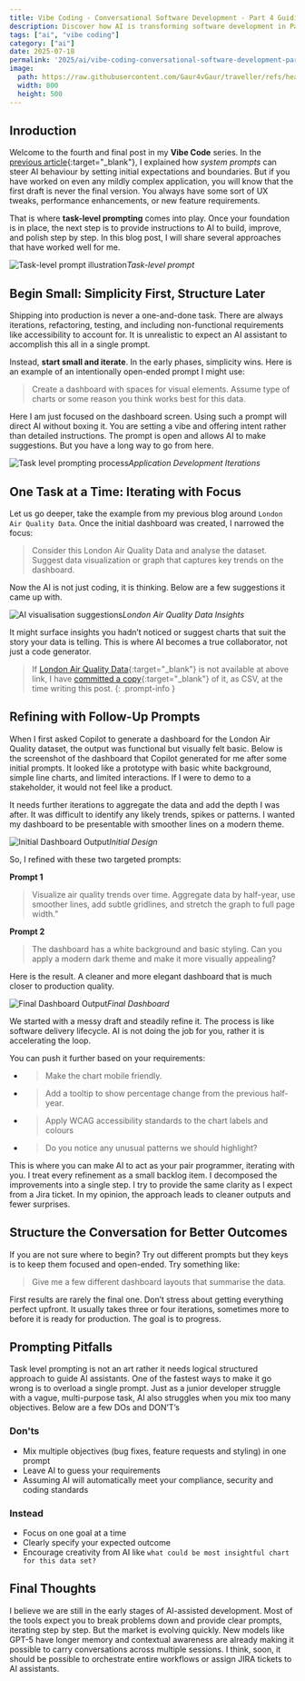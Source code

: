```yaml
---
title: Vibe Coding - Conversational Software Development - Part 4 Guiding AI Through Iteration
description: Discover how AI is transforming software development in Part 4 of my 'Vibe Coding' series. Explore conversational coding, code generation from prompt, and the future of developer productivity.
tags: ["ai", "vibe coding"]
category: ["ai"]
date: 2025-07-18
permalink: '2025/ai/vibe-coding-conversational-software-development-part4/'
image:
  path: https://raw.githubusercontent.com/Gaur4vGaur/traveller/refs/heads/master/images/ai/2025-07-18-ai_vibe-coding-conversational-software-development-part4/coverImage.png
  width: 800
  height: 500
---
```


## Inroduction

Welcome to the fourth and final post in my __Vibe Code__ series. In the [previous article](https://www.gaurgaurav.com/2025/ai/vibe-coding-conversational-software-development-part3/){:target="_blank"}, I explained how *system prompts* can steer AI behaviour by setting initial expectations and boundaries. But if you have worked on even any mildly complex application, you will know that the first draft is never the final version. You always have some sort of UX tweaks, performance enhancements, or new feature requirements.

That is where __task-level prompting__ comes into play. Once your foundation is in place, the next step is to provide instructions to AI to build, improve, and polish step by step. In this blog post, I will share several approaches that have worked well for me.

![Task-level prompt illustration](https://raw.githubusercontent.com/Gaur4vGaur/traveller/refs/heads/master/images/ai/2025-07-18-ai_vibe-coding-conversational-software-development-part4/introduction.png)*Task-level prompt*


## Begin Small: Simplicity First, Structure Later

Shipping into production is never a one-and-done task. There are always iterations, refactoring, testing, and including non-functional requirements like accessibility to account for. It is unrealistic to expect an AI assistant to accomplish this all in a single prompt. 

Instead, __start small and iterate__. In the early phases, simplicity wins. Here is an example of an intentionally open-ended prompt I might use:

>Create a dashboard with spaces for visual elements. Assume type of charts or some reason you think works best for this data.

Here I am just focused on the dashboard screen. Using such a prompt will direct AI without boxing it. You are setting a vibe and offering intent rather than detailed instructions. The prompt is open and allows AI to make suggestions. But you have a long way to go from here.

![Task level prompting process](https://raw.githubusercontent.com/Gaur4vGaur/traveller/refs/heads/master/images/ai/2025-07-18-ai_vibe-coding-conversational-software-development-part4/TaskLevelPromptingProcess.png)*Application Development Iterations*


## One Task at a Time: Iterating with Focus
Let us go deeper, take the example from my previous blog around `London Air Quality Data`. Once the initial dashboard was created, I narrowed the focus:

> Consider this London Air Quality Data and analyse the dataset. Suggest data visualization or graph that captures key trends on the dashboard.

Now the AI is not just coding, it is thinking. Below are a few suggestions it came up with.

![AI visualisation suggestions](https://raw.githubusercontent.com/Gaur4vGaur/traveller/refs/heads/master/images/ai/2025-07-18-ai_vibe-coding-conversational-software-development-part4/VibeCoding3_AIsuggestions.png)*London Air Quality Data Insights*

It might surface insights you hadn’t noticed or suggest charts that suit the story your data is telling. This is where AI becomes a true collaborator, not just a code generator.

> If [London Air Quality Data](https://data.london.gov.uk/download/290a22f1-5eef-4801-8286-3f288b49093a/acce7f88-70f0-4fd0-9160-f02a9d96b2c3/air-quality-london.xlsx){:target="_blank"} is not available at above link, I have [committed a copy](https://raw.githubusercontent.com/Gaur4vGaur/traveller/refs/heads/master/air-quality-london.csv){:target="_blank"} of it, as CSV, at the time writing this post.
{: .prompt-info }


## Refining with Follow-Up Prompts
When I first asked Copilot to generate a dashboard for the London Air Quality dataset, the output was functional but visually felt basic. Below is the screenshot of the dashboard that Copilot generated for me after some initial prompts. It looked like a prototype with basic white background, simple line charts, and limited interactions. If I were to demo to a stakeholder, it would not feel like a product.

It needs further iterations to aggregate the data and add the depth I was after. It was difficult to identify any likely trends, spikes or patterns. I wanted my dashboard to be presentable with smoother lines on a modern theme. 


![Initial Dashboard Output](https://raw.githubusercontent.com/Gaur4vGaur/traveller/refs/heads/master/images/ai/2025-07-18-ai_vibe-coding-conversational-software-development-part4/VibeCoding3_AIOutput1.png)*Initial Design*

So, I refined with these two targeted prompts:

__Prompt 1__
>Visualize air quality trends over time. Aggregate data by half-year, use smoother lines, add subtle gridlines, and stretch the graph to full page width.”

__Prompt 2__ 
>The dashboard has a white background and basic styling. Can you apply a modern dark theme and make it more visually appealing?

Here is the result. A cleaner and more elegant dashboard that is much closer to production quality.

![Final Dashboard Output](https://raw.githubusercontent.com/Gaur4vGaur/traveller/refs/heads/master/images/ai/2025-07-18-ai_vibe-coding-conversational-software-development-part4/VibeCoding3_AIOutput2.png)*Final Dashboard*

We started with a messy draft and steadily refine it. The process is like software delivery lifecycle. AI is not doing the job for you, rather it is accelerating the loop.

You can push it further based on your requirements:
-	>Make the chart mobile friendly.
- >Add a tooltip to show percentage change from the previous half-year.
- >Apply WCAG accessibility standards to the chart labels and colours
- >Do you notice any unusual patterns we should highlight?

This is where you can make AI to act as your pair programmer, iterating with you. I treat every refinement as a small backlog item. I decomposed the improvements into a single step. I try to provide the same clarity as I expect from a Jira ticket. In my opinion, the approach leads to cleaner outputs and fewer surprises. 


## Structure the Conversation for Better Outcomes
If you are not sure where to begin? Try out different prompts but they keys is to keep them focused and open-ended. Try something like:

> Give me a few different dashboard layouts that summarise the data.

First results are rarely the final one. Don’t stress about getting everything perfect upfront. It usually takes three or four iterations, sometimes more to before it is ready for production. The goal is to progress.

## Prompting Pitfalls
Task level prompting is not an art rather it needs logical structured approach to guide AI assistants. One of the fastest ways to make it go wrong is to overload a single prompt. Just as a junior developer struggle with a vague, multi-purpose task, AI also struggles when you mix too many objectives. Below are a few DOs and DON’T’s

### Don'ts
- Mix multiple objectives (bug fixes, feature requests and styling) in one prompt
- Leave AI to guess your requirements 
- Assuming AI will automatically meet your compliance, security and coding standards

### Instead
- Focus on one goal at a time
- Clearly specify your expected outcome
- Encourage creativity from AI like 
`what could be most insightful chart for this data set?`

## Final Thoughts
I believe we are still in the early stages of AI-assisted development. Most of the tools expect you to break problems down and provide clear prompts, iterating step by step. But the market is evolving quickly. New models like GPT-5 have longer memory and contextual awareness are already making it possible to carry conversations across multiple sessions. I think, soon, it should be possible to orchestrate entire workflows or assign JIRA tickets to AI assistants.

